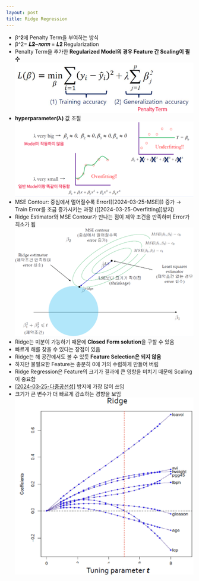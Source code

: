 ```yaml
---
layout: post
title: Ridge Regression
---
```


- β^𝟐에 Penalty Term을 부여하는 방식 
- β^2= **𝑳𝟐−𝑛𝑜𝑟𝑚** = 𝑳𝟐 Regularization
- Penalty Term을 추가한 **Regularized Model의 경우 Feature 간 Scaling이 필수**
	![image](https://github.com/code7ssage/code7ssage.github.io/blob/master/assets/attached%20file/Pasted%20image%2020240104143700.png?raw=true)
- **hyperparameter(λ)** 값 조절 
	![image](https://github.com/code7ssage/code7ssage.github.io/blob/master/assets/attached%20file/Pasted%20image%2020240104143843.png?raw=true)
- MSE Contour: 중심에서 멀어질수록 Error([[2024-03-25-MSE]]) 증가 → Train Error를 조금 증가시키는 과정 ([[2024-03-25-Overfitting]]방지) 
- Ridge Estimator와 MSE Contour가 만나는 점이 제약 조건을 만족하며 Error가 최소가 됨
	![image](https://github.com/code7ssage/code7ssage.github.io/blob/master/assets/attached%20file/Pasted%20image%2020240104144127.png?raw=true)
- Ridge는 미분이 가능하기 때문에 **Closed Form solution**을 구할 수 있음 
- 빠르게 해를 찾을 수 있다는 장점이 있음
- Ridge는 해 공간에서도 볼 수 있듯 **Feature Selection은 되지 않음** 
- 하지만 불필요한 Feature는 충분히 0에 거의 수렴하게 만들어 버림 
- Ridge Regression은 Feature의 크기가 결과에 큰 영향을 미치기 때문에 Scaling이 중요함 
- [[2024-03-25-다중공선성]](Multicollinearity) 방지에 가장 많이 쓰임
- 크기가 큰 변수가 더 빠르게 감소하는 경향을 보임
	![image](https://github.com/code7ssage/code7ssage.github.io/blob/master/assets/attached%20file/Pasted%20image%2020240104145550.png?raw=true)